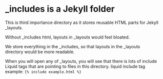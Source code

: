 # _includes is a Jekyll folder

This is third importance directory as it stores reusable HTML parts for Jekyll _layouts.

Without _includes html, layouts in _layouts would feel bloated.

We store everything in the _includes, so that layouts in the _layouts directory would be more readable.

When you will open any of _layouts, you will see that there is lots of include Liquid tags that are pointing to files in this directory.
liquid include tag example: <code>{% include example.html %}</code>
